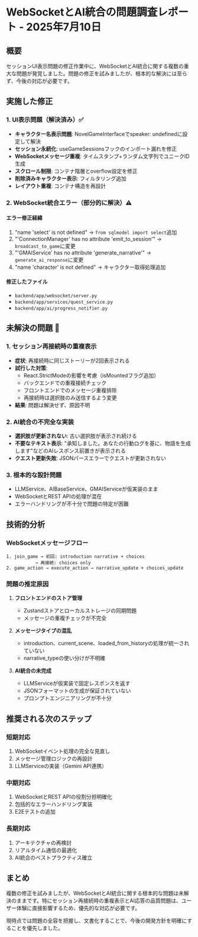 # WebSocketとAI統合の問題調査レポート - 2025年7月10日

## 概要
セッションUI表示問題の修正作業中に、WebSocketとAI統合に関する複数の重大な問題が発覚しました。問題の修正を試みましたが、根本的な解決には至らず、今後の対応が必要です。

## 実施した修正

### 1. UI表示問題（解決済み）✅
- **キャラクター名表示問題**: NovelGameInterfaceでspeaker: undefinedに設定して解決
- **セッション永続化**: useGameSessionsフックのインポート漏れを修正
- **WebSocketメッセージ重複**: タイムスタンプ+ランダム文字列でユニークID生成
- **スクロール制限**: コンテナ階層とoverflow設定を修正
- **削除済みキャラクター表示**: フィルタリング追加
- **レイアウト重複**: コンテナ構造を再設計

### 2. WebSocket統合エラー（部分的に解決）⚠️
#### エラー修正経緯
1. "name 'select' is not defined" → `from sqlmodel import select`追加
2. "'ConnectionManager' has no attribute 'emit_to_session'" → `broadcast_to_game`に変更
3. "'GMAIService' has no attribute 'generate_narrative'" → `generate_ai_response`に変更
4. "name 'character' is not defined" → キャラクター取得処理追加

#### 修正したファイル
- `backend/app/websocket/server.py`
- `backend/app/services/quest_service.py`
- `backend/app/ai/progress_notifier.py`

## 未解決の問題 🔴

### 1. セッション再接続時の重複表示
- **症状**: 再接続時に同じストーリーが2回表示される
- **試行した対策**:
  - React.StrictModeの影響を考慮（isMountedフラグ追加）
  - バックエンドでの重複接続チェック
  - フロントエンドでのメッセージ重複排除
  - 再接続時は選択肢のみ送信するよう変更
- **結果**: 問題は解決せず、原因不明

### 2. AI統合の不完全な実装
- **選択肢が更新されない**: 古い選択肢が表示され続ける
- **不要なテキスト表示**: "承知しました。あなたの行動ログを基に、物語を生成します"などのAIレスポンス前置きが表示される
- **クエスト更新失敗**: JSONパースエラーでクエストが更新されない

### 3. 根本的な設計問題
- LLMService、AIBaseService、GMAIServiceが仮実装のまま
- WebSocketとREST APIの処理が混在
- エラーハンドリングが不十分で問題の特定が困難

## 技術的分析

### WebSocketメッセージフロー
```
1. join_game → 初回: introduction narrative + choices
           → 再接続: choices only
2. game_action → execute_action → narrative_update + choices_update
```

### 問題の推定原因
1. **フロントエンドのストア管理**
   - Zustandストアとローカルストレージの同期問題
   - メッセージの重複チェックが不完全

2. **メッセージタイプの混乱**
   - introduction、current_scene、loaded_from_historyの処理が統一されていない
   - narrative_typeの使い分けが不明確

3. **AI統合の未完成**
   - LLMServiceが仮実装で固定レスポンスを返す
   - JSONフォーマットの生成が保証されていない
   - プロンプトエンジニアリングが不十分

## 推奨される次のステップ

### 短期対応
1. WebSocketイベント処理の完全な見直し
2. メッセージ管理ロジックの再設計
3. LLMServiceの実装（Gemini API連携）

### 中期対応
1. WebSocketとREST APIの役割分担明確化
2. 包括的なエラーハンドリング実装
3. E2Eテストの追加

### 長期対応
1. アーキテクチャの再検討
2. リアルタイム通信の最適化
3. AI統合のベストプラクティス確立

## まとめ
複数の修正を試みましたが、WebSocketとAI統合に関する根本的な問題は未解決のままです。特にセッション再接続時の重複表示とAI応答の品質問題は、ユーザー体験に直接影響するため、優先的な対応が必要です。

現時点では問題の全容を把握し、文書化することで、今後の開発方針を明確にすることを優先しました。